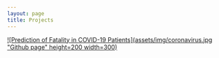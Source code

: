```yaml
---
layout: page
title: Projects
---
```




[![Prediction of Fatality in COVID-19 Patients](assets/img/coronavirus.jpg "Github page" height=200 width=300)](https://github.com/Arushi04/COVID-19-Analysis)


